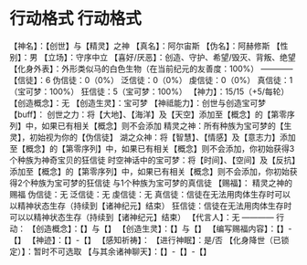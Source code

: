 # 行动格式 行动格式
【神名】：【创世】与【精灵】之神
【真名】：阿尔宙斯
【伪名】：阿赫修斯
【性别】：男
【立场】：守序中立
【喜好/厌恶】：创造、守护、希望/毁灭、背叛、绝望
【化身外表】：外形类似马的白色生物（在当前纪元的友善度：100%）
————
【信徒】：6
伪信徒：0（0%）
泛信徒：0（0%）
虔信徒：0（0%）
真信徒：1（宝可梦：100%）
狂信徒：5（宝可梦：100%）
【神力】：15/15（+5/每轮）
【创造概念】：无
【创造生灵】：宝可梦
【神祗能力】：创世与创造宝可梦
【buff】：
创世之力：将【大地】、【海洋】及【天空】添加至【概念】的【第零序列】中，如果已有相关【概念】则不会添加
精灵之神：所有种族为宝可梦的【生灵】，初始视为你的【伪信徒】
湖之众神：将【智慧】、【情感】及【意志力】添加至【概念】的【第零序列】中，如果已有相关【概念】则不会添加，你初始获得3个种族为神奇宝贝的狂信徒
时空神话中的宝可梦：将【时间】、【空间】及【反抗】添加至【概念】的【第零序列】中，如果已有相关【概念】则不会添加，你初始获得2个种族为宝可梦的狂信徒
与1个种族为宝可梦的真信徒
【赐福】：
精灵之神的赐福
伪信徒：无
泛信徒：无
虔信徒：无
真信徒：信徒在无法用肉体生存时可以以精神状态生存（持续到【诸神纪元】结束）
狂信徒：信徒在无法用肉体生存时可以以精神状态生存（持续到【诸神纪元】结束）
【代言人】：无
————
行动：
【创造概念】：【】与【】
【创造生灵】：【】与【】
【编写赐福内容】：【】-【】
【神迹】：【】-【】
【感知祈祷】：
【进行神眠】：是/否
【化身降世（已锁定）】：暂时不可选取
【与其余诸神聊天】：【】-【】-【】